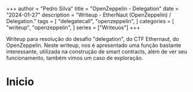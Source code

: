 +++
author = "Pedro Silva"
title = "OpenZeppelin - Delegation"
date = "2024-01-27"
description = "Writeup - EtherNaut (OpenZeppelin) / Delegation."
tags = [
    "delegatecall",
    "openzeppelin",
]
categories = [
    "writeup",
    "openzeppelin",
]
series = ["Writeuos"]
+++

Writeup para resolução do desafio "delegation", do CTF Ethernaut, do OpenZeppelin.
Neste writeup, nos é apresentado uma função bastante interessante, utilizada na construção de smart contracts, além de ver seu funcionamento, também vimos um caso de exploração.
<!--more-->

# Inicio
